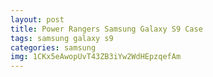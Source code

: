 ```yaml
---
layout: post
title: Power Rangers Samsung Galaxy S9 Case
tags: samsung galaxy s9
categories: samsung
img: 1CKx5eAwopUvT43ZB3iYw2WdHEpzqefAm
---
```

